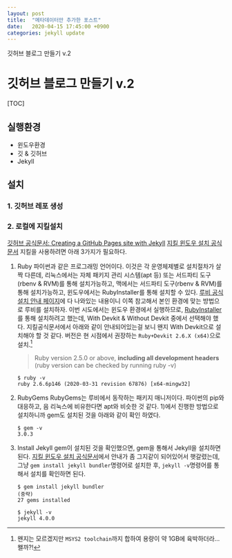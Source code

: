 ```yaml
---
layout: post
title:  "메타데이터만 추가한 포스트"
date:   2020-04-15 17:45:00 +0900
categories: jekyll update
---
```

깃허브 블로그 만들기 v.2

# 깃허브 블로그 만들기 v.2

[TOC]

## 실행환경
- 윈도우환경
- 깃 & 깃허브
- Jekyll

## 설치
### 1. 깃허브 레포 생성
### 2. 로컬에 지킬설치
[깃허브 공식문서: Creating a GitHub Pages site with Jekyll](https://help.github.com/en/github/working-with-github-pages/creating-a-github-pages-site-with-jekyll)
[지킬 윈도우 설치 공식문서](https://jekyllrb.com/docs/installation/windows/)
지킬을 사용하려면 아래 3가지가 필요하다.

1) Ruby
파이썬과 같은 프로그래밍 언어이다. 이것은 각 운영체제별로 설치절차가 살짝 다른데, 리눅스에서는 자체 패키지 관리 시스템(apt 등) 또는 서드파티 도구(rbenv & RVM)를 통해 설치가능하고, 맥에서는 서드파티 도구(rbenv & RVM)를 통해 설치가능하고, 윈도우에서는 RubyInstaller를 통해 설치할 수 있다.
[루비 공식 설치 안내 페이지](https://www.ruby-lang.org/ko/downloads/)에 다 나와있는 내용이니 이쪽 참고해서 본인 환경에 맞는 방법으로 루비를 설치하자.
이번 시도에서는 윈도우 환경에서 실행하므로, [RubyInstaller](https://rubyinstaller.org/downloads/)를 통해 설치하려고 했는데, With Devkit & Without Devkit 중에서 선택해야 했다. 지킬공식문서에서 아래와 같이 안내되어있는걸 보니 왠지 With Devkit으로 설치해야 할 것 같다. 버전은 현 시점에서 권장하는 `Ruby+Devkit 2.6.X (x64)`으로 설치.[^주석1]
	> Ruby version 2.5.0 or above, **including all development headers** (ruby version can be checked by running ruby -v)
	
	```
	$ ruby -v
	ruby 2.6.6p146 (2020-03-31 revision 67876) [x64-mingw32]
	```

[^주석1]: 왠지는 모르겠지만 `MSYS2 toolchain`까지 합하여 용량이 약 1GB에 육박하더라...왤까?!

2) RubyGems
RubyGems는 루비에서 동작하는 패키지 매니저이다. 파이썬의 pip와 대응하고, 음 리눅스에 비유한다면 apt와 비슷한 것 같다. 1)에서 진행한 방법으로 설치하니까 gem도 설치된 것을 아래와 같이 확인 하였다.
	```
	$ gem -v
	3.0.3
	```

3) Install Jekyll
gem이 설치된 것을 확인했으면, gem을 통해서 Jekyll을 설치하면 된다. [지킬 윈도우 설치 공식문서](https://jekyllrb.com/docs/installation/windows/)에서 안내가 좀 그지같이 되어있어서 햇갈렸는데, 그냥 `gem install jekyll bundler`명령어로 설치한 후, `jekyll -v`명령어를 통해서 설치를 확인하면 된다.
	```
	$ gem install jekyll bundler
	(중략)
	27 gems installed
	```
	```
	$ jekyll -v
	jekyll 4.0.0
	```











